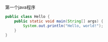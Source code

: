 第一个java程序

```java
public class Hello {
    public static void main(String[] args) {
        System.out.println("Hello, world!");
    }
}
```

